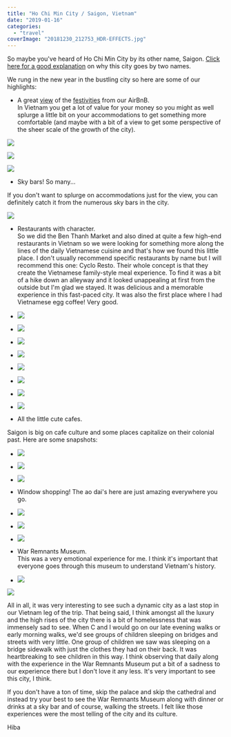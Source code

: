 ```yaml
---
title: "Ho Chi Min City / Saigon, Vietnam"
date: "2019-01-16"
categories: 
  - "travel"
coverImage: "20181230_212753_HDR-EFFECTS.jpg"
---
```


So maybe you've heard of Ho Chi Min City by its other name, Saigon. [Click here for a good explanation](https://theculturetrip.com/asia/vietnam/articles/ho-chi-minh-city-vs-saigon-whats-in-a-name/) on why this city goes by two names.

We rung in the new year in the bustling city so here are some of our highlights:

- A great [view](https://youtu.be/ze-5KVdv7rc) of the [festivities](https://youtu.be/dJnpnVRzP5c) from our AirBnB.  
    In Vietnam you get a lot of value for your money so you might as well splurge a little bit on your accommodations to get something more comfortable (and maybe with a bit of a view to get some perspective of the sheer scale of the growth of the city).

![](images/20181230_212753_HDR-EFFECTS-1024x576.jpg)

![](images/20181231_233232-1024x514.jpg)

![](images/20181231_234703-1024x768.jpg)

- Sky bars! So many...

If you don't want to splurge on accommodations just for the view, you can definitely catch it from the numerous sky bars in the city.

![](images/20181231_192907-1024x499.jpg)

- Restaurants with character.  
    So we did the Ben Thanh Market and also dined at quite a few high-end restaurants in Vietnam so we were looking for something more along the lines of the daily Vietnamese cuisine and that's how we found this little place. I don't usually recommend specific restaurants by name but I will recommend this one: Cyclo Resto. Their whole concept is that they create the Vietnamese family-style meal experience. To find it was a bit of a hike down an alleyway and it looked unappealing at first from the outside but I'm glad we stayed. It was delicious and a memorable experience in this fast-paced city. It was also the first place where I had Vietnamese egg coffee! Very good.

- ![](images/20181231_172307-1024x768.jpg)
    
- ![](images/20181231_173004_capture-1024x768.jpg)
    
- ![](images/20181231_174553-1024x768.jpg)
    
- ![](images/20181231_174608-1024x768.jpg)
    
- ![](images/20181231_174621-1024x768.jpg)
    
- ![](images/20181231_181619-768x1024.jpg)
    
- ![](images/20181231_172228-1024x768.jpg)
    
- ![](images/20181231_172236-1024x768.jpg)
    

- All the little cute cafes.

Saigon is big on cafe culture and some places capitalize on their colonial past. Here are some snapshots:

- ![](images/20181231_153757-1024x768.jpg)
    
- ![](images/20181231_153818-1024x768.jpg)
    
- ![](images/20181231_160210-768x1024.jpg)
    

- Window shopping! The ao dai's here are just amazing everywhere you go.

- ![](images/20181230_135920-768x1024.jpg)
    
- ![](images/20181230_135923-768x1024.jpg)
    
- ![](images/20181230_135926-768x1024.jpg)
    

- War Remnants Museum.  
    This was a very emotional experience for me. I think it's important that everyone goes through this museum to understand Vietnam's history.

- ![](images/20181230_121218-1024x768.jpg)
    

![](images/20181231_134201-1024x768.jpg)

All in all, it was very interesting to see such a dynamic city as a last stop in our Vietnam leg of the trip. That being said, I think amongst all the luxury and the high rises of the city there is a bit of homelessness that was immensely sad to see. When C and I would go on our late evening walks or early morning walks, we'd see groups of children sleeping on bridges and streets with very little. One group of children we saw was sleeping on a bridge sidewalk with just the clothes they had on their back. It was heartbreaking to see children in this way. I think observing that daily along with the experience in the War Remnants Museum put a bit of a sadness to our experience there but I don't love it any less. It's very important to see this city, I think.

If you don't have a ton of time, skip the palace and skip the cathedral and instead try your best to see the War Remnants Museum along with dinner or drinks at a sky bar and of course, walking the streets. I felt like those experiences were the most telling of the city and its culture.

Hiba
